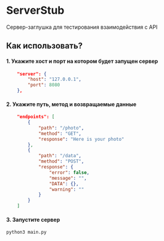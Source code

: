 # ServerStub
Сервер-заглушка для тестирования взаимодействия с API

## Как использовать?
#### 1. Укажите хост и порт на котором будет запущен сервер
````json
    "server": {
        "host": "127.0.0.1",
        "port": 8080
    },
````
#### 2. Укажите путь, метод и возвращаемые данные
````json
    "endpoints": [
        {
            "path": "/photo",
            "method": "GET",
            "response": "Here is your photo"
        },
        {
            "path": "/data",
            "method": "POST",
            "response": {
                "error": false,
                "message": "",
                "DATA": {},
                "warning": ""
            }
        }
    ]
````
#### 3. Запустите сервер
````bash
python3 main.py
````
